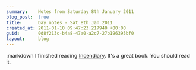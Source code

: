 ```yaml
---
summary:    Notes from Saturday 8th January 2011
blog_post:  true
title:      Day notes - Sat 8th Jan 2011
created_at: 2011-01-10 09:47:23.217940 +00:00
guid:       0d8f213c-b4a8-47a0-a2c7-27b196395bf0
layout:     blog
---
```

:markdown
  I finished reading [Incendiary](http://www.chriscleave.com/incendiary/).  It's a great book.  You should read it.
